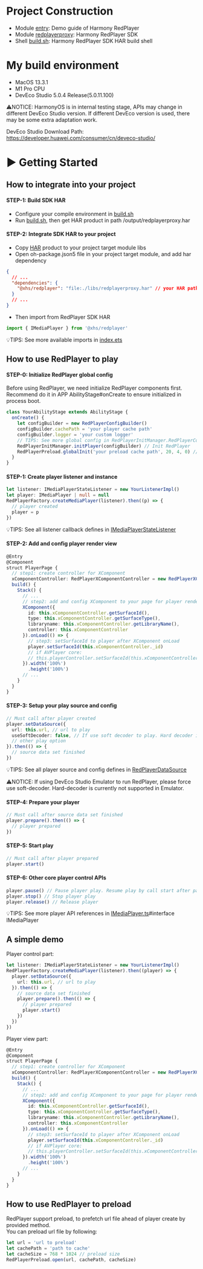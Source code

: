 # Project Construction
- Module [entry](./entry): Demo guide of Harmony RedPlayer
- Module [redplayerproxy](./redplayerproxy): Harmony RedPlayer SDK
- Shell [build.sh](./build.sh): Harmony RedPlayer SDK HAR build shell

# My build environment
- MacOS 13.3.1
- M1 Pro CPU
- DevEco Studio 5.0.4 Release(5.0.11.100)

⚠️NOTICE: HarmonyOS is in internal testing stage, APIs may change in different DevEco Studio version. If different DevEco version is used, there may be some extra adaptation work.

DevEco Studio Download Path: https://developer.huawei.com/consumer/cn/deveco-studio/

# ▶️ Getting Started

## How to integrate into your project
#### STEP-1: Build SDK HAR
- Configure your compile environment in [build.sh](./build.sh)
- Run [build.sh](./build.sh), then get HAR product in path /output/redplayerproxy.har
#### STEP-2: Integrate SDK HAR to your project
- Copy [HAR](/output/redplayerproxy.har) product to your project target module libs
- Open oh-package.json5 file in your project target module, and add har dependency
```json
{
  // ...
  "dependencies": {
    "@xhs/redplayer": "file:./libs/redplayerproxy.har" // your HAR path
  }
  // ...
}
```
- Then import from RedPlayer SDK HAR
```typescript
import { IMediaPlayer } from '@xhs/redplayer'
```
💡TIPS: See more available imports in [index.ets](./redplayerproxy/index.ets)

## How to use RedPlayer to play
#### STEP-0: Initialize RedPlayer global config
Before using RedPlayer, we need initialize RedPlayer components first. Recommend do it in APP AbilityStage#onCreate to ensure initialized in process boot.
```typescript
class YourAbilityStage extends AbilityStage {
  onCreate() {
    let configBuilder = new RedPlayerConfigBuilder()
    configBuilder.cachePath = 'your player cache path'
    configBuilder.logger = 'your custom logger'
    // TIPS: See more global config in RedPlayerInitManager.RedPlayerConfigBuilder
    RedPlayerInitManager.initPlayer(configBuilder) // Init RedPlayer
    RedPlayerPreload.globalInit('your preload cache path', 20, 4, 0) // Init RedPlayer preload component
  }
}
```

#### STEP-1: Create player listener and instance
```typescript
let listener: IMediaPlayerStateListener = new YourListenerImpl()
let player: IMediaPlayer | null = null
RedPlayerFactory.createMediaPlayer(listener).then((p) => {
  // player created
  player = p
})
```
💡TIPS: See all listener callback defines in [IMediaPlayerStateListener](./redplayerproxy/src/main/ets/redplayer/core/interfaces/IMediaPlayerStateListener.ts)

#### STEP-2: Add and config player render view
```typescript
@Entry
@Component
struct PlayerPage {
  // step1: create controller for XComponent
  xComponentController: RedPlayerXComponentController = new RedPlayerXComponentController()
  build() {
    Stack() {
      // ...
      // step2: add and config XComponent to your page for player render
      XComponent({
        id: this.xComponentController.getSurfaceId(),
        type: this.xComponentController.getSurfaceType(),
        libraryname: this.xComponentController.getLibraryName(),
        controller: this.xComponentController
      }).onLoad(() => {
        // step3: setSurfaceId to player after XComponent onLoad
        player.setSurfaceId(this.xComponentController._id)
        // if AVPlayer core:
        // this.playerController.setSurfaceId(this.xComponentController.getXComponentSurfaceId())
      }).width('100%')
        .height('100%')
      // ...
    }
  }
}
```

#### STEP-3: Setup your play source and config
```typescript
// Must call after player created
player.setDataSource({
  url: this.url, // url to play 
  useSoftDecoder: false, // If use soft decoder to play. Hard decoder is used by default
  // other play option
}).then(() => {
  // source data set finished
})
```
💡TIPS: See all player source and config defines in [RedPlayerDataSource](./redplayerproxy/src/main/ets/redplayer/core/RedPlayerDataSource.ts)

⚠️NOTICE: If using DevEco Studio Emulator to run RedPlayer, please force use soft-decoder. Hard-decoder is currently not supported in Emulator.

#### STEP-4: Prepare your player
```typescript
// Must call after source data set finished
player.prepare().then(() => {
  // player prepared
})
```

#### STEP-5: Start play
```typescript
// Must call after player prepared
player.start()
```

#### STEP-6: Other core player control APIs
```typescript
player.pause() // Pause player play. Resume play by call start after pause
player.stop() // Stop player play
player.release() // Release player
```
💡TIPS: See more player API references in [IMediaPlayer.ts](./redplayerproxy/src/main/ets/redplayer/core/interfaces/IMediaPlayer.ts)#interface IMediaPlayer

## A simple demo
Player control part:
```typescript
let listener: IMediaPlayerStateListener = new YourListenerImpl()
RedPlayerFactory.createMediaPlayer(listener).then((player) => {
  player.setDataSource({
    url: this.url, // url to play
  }).then(() => {
    // source data set finished
    player.prepare().then(() => {
      // player prepared
      player.start()
    })
  })
})
```

Player view part:
```typescript
@Entry
@Component
struct PlayerPage {
  // step1: create controller for XComponent
  xComponentController: RedPlayerXComponentController = new RedPlayerXComponentController()
  build() {
    Stack() {
      // ...
      // step2: add and config XComponent to your page for player render
      XComponent({
        id: this.xComponentController.getSurfaceId(),
        type: this.xComponentController.getSurfaceType(),
        libraryname: this.xComponentController.getLibraryName(),
        controller: this.xComponentController
      }).onLoad(() => {
        // step3: setSurfaceId to player after XComponent onLoad
        player.setSurfaceId(this.xComponentController._id)
        // if AVPlayer core:
        // this.playerController.setSurfaceId(this.xComponentController.getXComponentSurfaceId())
      }).width('100%')
        .height('100%')
      // ...
    }
  }
}
```

## How to use RedPlayer to preload
RedPlayer support preload, to prefetch url file ahead of player create by provided method.  
You can preload url file by following:
```typescript
let url = 'url to preload'
let cachePath = 'path to cache'
let cacheSize = 768 * 1024 // preload size
RedPlayerPreload.open(url, cachePath, cacheSize)
```